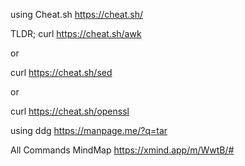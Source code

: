 using Cheat.sh 
  https://cheat.sh/
  
  TLDR;
  curl https://cheat.sh/awk

  or

  curl https://cheat.sh/sed

  or 

  curl https://cheat.sh/openssl
  


using ddg
  https://manpage.me/?q=tar

All Commands MindMap
  https://xmind.app/m/WwtB/#
